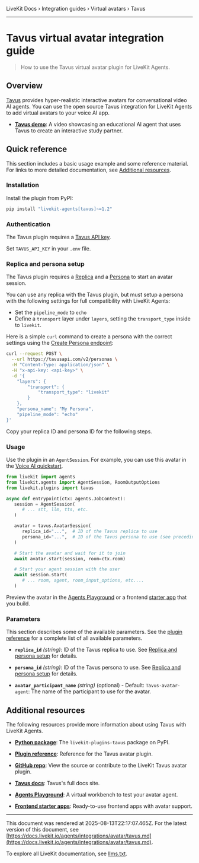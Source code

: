 LiveKit Docs › Integration guides › Virtual avatars › Tavus

---

# Tavus virtual avatar integration guide

> How to use the Tavus virtual avatar plugin for LiveKit Agents.

## Overview

[Tavus](https://tavus.io/) provides hyper-realistic interactive avatars for conversational video AI agents. You can use the open source Tavus integration for LiveKit Agents to add virtual avatars to your voice AI app.

- **[Tavus demo](https://www.youtube.com/watch?v=iuX5PDP73bQ)**: A video showcasing an educational AI agent that uses Tavus to create an interactive study partner.

## Quick reference

This section includes a basic usage example and some reference material. For links to more detailed documentation, see [Additional resources](#additional-resources).

### Installation

Install the plugin from PyPI:

```bash
pip install "livekit-agents[tavus]~=1.2"

```

### Authentication

The Tavus plugin requires a [Tavus API key](https://docs.tavus.io/sections/guides/api-key-guide).

Set `TAVUS_API_KEY` in your `.env` file.

### Replica and persona setup

The Tavus plugin requires a [Replica](https://docs.tavus.io/sections/replicas/overview) and a [Persona](https://docs.tavus.io/sections/conversational-video-interface/creating-a-persona) to start an avatar session.

You can use any replica with the Tavus plugin, but must setup a persona with the following settings for full compatibility with LiveKit Agents:

- Set the `pipeline_mode` to `echo`
- Define a `transport` layer under `layers`, setting the `transport_type` inside to `livekit`.

Here is a simple `curl` command to create a persona with the correct settings using the [Create Persona endpoint](https://docs.tavus.io/api-reference/personas/create-persona):

```bash
curl --request POST \
  --url https://tavusapi.com/v2/personas \
  -H "Content-Type: application/json" \
  -H "x-api-key: <api-key>" \
  -d '{
    "layers": {
        "transport": {
            "transport_type": "livekit"
        }
    },
    "persona_name": "My Persona",
    "pipeline_mode": "echo"
}'

```

Copy your replica ID and persona ID for the following steps.

### Usage

Use the plugin in an `AgentSession`. For example, you can use this avatar in the [Voice AI quickstart](https://docs.livekit.io/agents/start/voice-ai.md).

```python
from livekit import agents
from livekit.agents import AgentSession, RoomOutputOptions
from livekit.plugins import tavus

async def entrypoint(ctx: agents.JobContext):
   session = AgentSession(
      # ... stt, llm, tts, etc.
   )

   avatar = tavus.AvatarSession(
      replica_id="...",  # ID of the Tavus replica to use
      persona_id="...",  # ID of the Tavus persona to use (see preceding section for configuration details)
   )

   # Start the avatar and wait for it to join
   await avatar.start(session, room=ctx.room)

   # Start your agent session with the user
   await session.start(
      # ... room, agent, room_input_options, etc....
   )

```

Preview the avatar in the [Agents Playground](https://docs.livekit.io/agents/start/playground.md) or a frontend [starter app](https://docs.livekit.io/agents/start/frontend.md#starter-apps) that you build.

### Parameters

This section describes some of the available parameters. See the [plugin reference](https://docs.livekit.io/reference/python/v1/livekit/plugins/tavus/index.html.md#livekit.plugins.tavus.AvatarSession) for a complete list of all available parameters.

- **`replica_id`** _(string)_: ID of the Tavus replica to use. See [Replica and persona setup](#persona) for details.

- **`persona_id`** _(string)_: ID of the Tavus persona to use. See [Replica and persona setup](#persona) for details.

- **`avatar_participant_name`** _(string)_ (optional) - Default: `Tavus-avatar-agent`: The name of the participant to use for the avatar.

## Additional resources

The following resources provide more information about using Tavus with LiveKit Agents.

- **[Python package](https://pypi.org/project/livekit-plugins-tavus/)**: The `livekit-plugins-tavus` package on PyPI.

- **[Plugin reference](https://docs.livekit.io/reference/python/v1/livekit/plugins/tavus/index.html.md)**: Reference for the Tavus avatar plugin.

- **[GitHub repo](https://github.com/livekit/agents/tree/main/livekit-plugins/livekit-plugins-tavus)**: View the source or contribute to the LiveKit Tavus avatar plugin.

- **[Tavus docs](https://docs.tavus.io/)**: Tavus's full docs site.

- **[Agents Playground](https://docs.livekit.io/agents/start/playground.md)**: A virtual workbench to test your avatar agent.

- **[Frontend starter apps](https://docs.livekit.io/agents/start/frontend.md#starter-apps)**: Ready-to-use frontend apps with avatar support.

---

This document was rendered at 2025-08-13T22:17:07.465Z.
For the latest version of this document, see [https://docs.livekit.io/agents/integrations/avatar/tavus.md](https://docs.livekit.io/agents/integrations/avatar/tavus.md).

To explore all LiveKit documentation, see [llms.txt](https://docs.livekit.io/llms.txt).